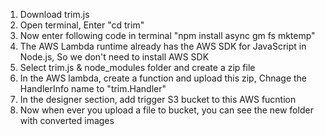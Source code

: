 1. Download trim.js
2. Open terminal, Enter "cd trim"
3. Now enter following code in terminal "npm install async gm fs mktemp"
4. The AWS Lambda runtime already has the AWS SDK for JavaScript in Node.js, So we don't need to install AWS SDK
5. Select trim.js & node_modules folder and create a zip file
6. In the AWS lambda, create a function and upload this zip, Chnage the HandlerInfo name to "trim.Handler" 
7. In the designer section, add trigger S3 bucket to this AWS fucntion 
8. Now when ever you upload a file to bucket, you can see the new folder with converted images

